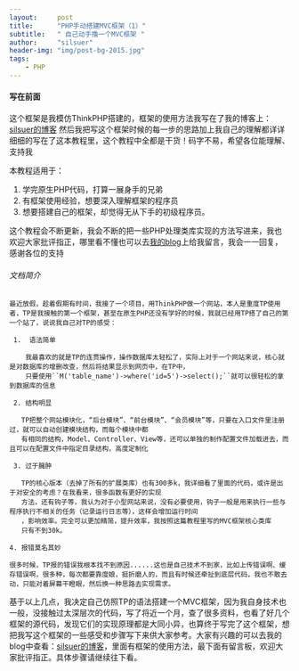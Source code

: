 ```yaml
---
layout:     post
title:      "PHP手动搭建MVC框架（1）"
subtitle:   " 自己动手撸一个MVC框架 "
author:     "silsuer"
header-img: "img/post-bg-2015.jpg"
tags:
    - PHP
---
```




#### 写在前面
这个框架是我模仿ThinkPHP搭建的，框架的使用方法我写在了我的博客上：[silsuer的博客](http://silsuer.cn)   然后我把写这个框架时候的每一步的思路加上我自己的理解都详详细细的写在了这本教程里，这个教程中全都是干货！码字不易，希望各位能理解、支持我

本教程适用于：
1. 学完原生PHP代码，打算一展身手的兄弟
2. 有框架使用经验，想要深入理解框架的程序员
3. 想要搭建自己的框架，却觉得无从下手的初级程序员。

这个教程会不断更新，我会不断的把一些PHP处理类库实现的方法写进来，我也欢迎大家批评指正，哪里看不懂也可以去[我的blog](http://liuhongbao.cn)上给我留言，我会一一回复，感谢各位的支持


###### 文档简介
    最近放假，趁着假期有时间，我接了一个项目，用ThinkPHP做一个网站，本人是重度TP使用者，TP是我接触的第一个框架，甚至在原生PHP还没有学好的时候，我就已经用TP搭了自己的第一个站了，说说我自己对TP的感受：
    
     1.  语法简单
    
        我最喜欢的就是TP的连贯操作，操作数据库太轻松了，实际上对于一个网站来说，核心就是对数据库的增删改查，然后将结果显示到网页中，在TP中，
        只要使用``M('table_name')->where('id=5')->select();``就可以很轻松的拿到数据库的信息
        
     2. 结构明显
       
       TP把整个网站模块化，“后台模块”、“前台模块”、“会员模块”等，只要在入口文件里注册过，就可以自动创建模块结构，而每个模块中都
       有相同的结构，Model、Controller、View等，还可以单独的制作配置文件加载进去，而且可以在配置文件中指定目录结构，高度定制化
       
     3. 过于臃肿
       
       TP的核心版本（去掉了所有的扩展类库）也有300多k，我详细看了里面的代码，或许是出于对安全的考虑？在我看来，很多函数有更好的实现
       方法，还有钩子等，我认为对于小型网站来说，没有必要使用，钩子一般是用来执行一些与程序执行不相关的任务（记录运行日志等），这样会增加运行时间
       ，影响效率。完全可以更加精简，提升效率，我按照这篇教程里写的MVC框架核心类库
       只有不到30k。
    
    4. 报错莫名其妙
    
    很多时候，TP报的错误我根本找不到原因......这也是自己技术不到家，比如上传错误啊、缓存错误啊，很多种，每次都要靠度娘，挺折磨人的，而且有时候还牵扯到底层代码，我也不敢去动，只能对着屏幕干瞪眼，然后换一种思路去实现需求。

基于以上几点，我决定自己仿照TP的语法搭建一个MVC框架，因为我自身技术也一般，没接触过太深层次的代码，写了将近一个月，查了很多资料，也看了好几个框架的源代码，发现它们的实现原理都是大同小异，也算终于写完了这个框架，想把我写这个框架的一些感受和步骤写下来供大家参考。大家有兴趣的可以去我的blog中查看：[silsuer的博客](http://silsuer.cn)，里面有框架的使用方法，最下面有留言板，欢迎大家批评指正。具体步骤请继续往下看。